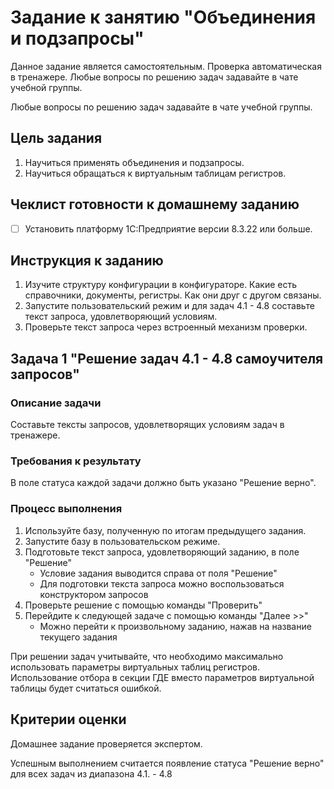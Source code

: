# Задание к занятию "Объединения и подзапросы"

Данное задание является самостоятельным. Проверка автоматическая в тренажере.
Любые вопросы по решению задач задавайте в чате учебной группы.

Любые вопросы по решению задач задавайте в чате учебной группы.

## Цель задания

1. Научиться применять объединения и подзапросы.
2. Научиться обращаться к виртуальным таблицам регистров.

## Чеклист готовности к домашнему заданию

- [ ] Установить платформу 1С:Предприятие версии 8.3.22 или больше.

## Инструкция к заданию

1. Изучите структуру конфигурации в конфигураторе. Какие есть справочники, документы, регистры. Как они друг с другом связаны.
2. Запустите пользовательский режим и для задач 4.1 - 4.8 составьте текст запроса, удовлетворяющий условиям.
3. Проверьте текст запроса через встроенный механизм проверки.

## Задача 1 "Решение задач 4.1 - 4.8 самоучителя запросов"

### Описание задачи
Составьте тексты запросов, удовлетворящих условиям задач в тренажере.

### Требования к результату
В поле статуса каждой задачи должно быть указано "Решение верно".

### Процесс выполнения
1. Используйте базу, полученную по итогам предыдущего задания.
3. Запустите базу в пользовательском режиме.
4. Подготовьте текст запроса, удовлетворяющий заданию, в поле "Решение"
    - Условие задания выводится справа от поля "Решение"
    - Для подготовки текста запроса можно воспользоваться конструктором запросов
5. Проверьте решение с помощью команды "Проверить"
6. Перейдите к следующей задаче с помощью команды "Далее >>"
    - Можно перейти к произвольному заданию, нажав на название текущего задания

При решении задач учитывайте, что необходимо максимально использовать параметры виртуальных таблиц регистров. Использование отбора в секции ГДЕ вместо параметров виртуальной таблицы будет считаться ошибкой.

## Критерии оценки

Домашнее задание проверяется экспертом.

Успешным выполнением считается появление статуса "Решение верно" для всех задач из диапазона 4.1. - 4.8
